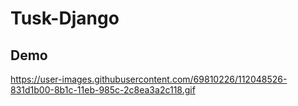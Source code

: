 # Tusk-Django

## Demo

https://user-images.githubusercontent.com/69810226/112048526-831d1b00-8b1c-11eb-985c-2c8ea3a2c118.gif
